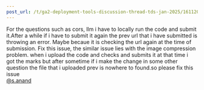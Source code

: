 ```yaml
---
post_url: /t/ga2-deployment-tools-discussion-thread-tds-jan-2025/161120/36
---
```

For the questions such as cors, llm i have to locally run the code and submit it.After a while if i have to submit it again the prev url that i have submitted is throwing an error. Maybe becaue it is checking the url again at the time of submission. Fix this issue, the similar issue lies with the image compression problem. when i upload the code and checks and submits it at that time i got the marks but after sometime if i make the change in some other question the file that i uploaded prev is nowhere to found.so please fix this issue  
[@s.anand](/u/s.anand)